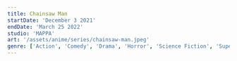 ```yaml
---
title: Chainsaw Man
startDate: 'December 3 2021'
endDate: 'March 25 2022'
studio: 'MAPPA'
art: '/assets/anime/series/chainsaw-man.jpeg'
genre: ['Action', 'Comedy', 'Drama', 'Horror', 'Science Fiction', 'Supernatural']
---
```

